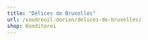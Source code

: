 ```yaml
---
title: "Délices de Bruxelles"
url: /vaudreuil-dorion/delices-de-bruxelles/
shop: Konditorei
---
```

